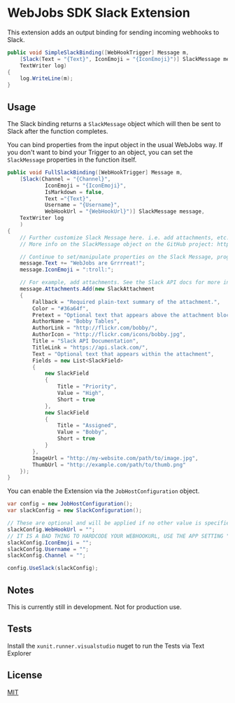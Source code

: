 # WebJobs SDK Slack Extension

This extension adds an output binding for sending incoming webhooks to Slack.

```C#
public void SimpleSlackBinding([WebHookTrigger] Message m,
    [Slack(Text = "{Text}", IconEmoji = "{IconEmoji}")] SlackMessage message, 
    TextWriter log)
{
    log.WriteLine(m);
}
```

## Usage

The Slack binding returns a `SlackMessage` object which will then be sent to Slack after the function completes.

You can bind properties from the input object in the usual WebJobs way. If you don't want to bind your Trigger to an object, you can set the `SlackMessage` properties in the function itself.

```C#
public void FullSlackBinding([WebHookTrigger] Message m,
    [Slack(Channel = "{Channel}", 
            IconEmoji = "{IconEmoji}", 
            IsMarkdown = false, 
            Text ="{Text}", 
            Username = "{Username}", 
            WebHookUrl = "{WebHookUrl}")] SlackMessage message,
    TextWriter log
    )
{
    // Further customize Slack Message here. i.e. add attachments, etc.
    // More info on the SlackMessage object on the GitHub project: https://github.com/nerdfury/Slack.Webhooks

    // Continue to set/manipulate properties on the Slack Message, programatically
    message.Text += "WebJobs are Grrrreat!";
    message.IconEmoji = ":troll:";

    // For example, add attachments. See the Slack API docs for more info: https://api.slack.com/docs/attachments
    message.Attachments.Add(new SlackAttachment
    {
        Fallback = "Required plain-text summary of the attachment.",
        Color = "#36a64f",
        Pretext = "Optional text that appears above the attachment block",
        AuthorName = "Bobby Tables",
        AuthorLink = "http://flickr.com/bobby/",
        AuthorIcon = "http://flickr.com/icons/bobby.jpg",
        Title = "Slack API Documentation",
        TitleLink = "https://api.slack.com/",
        Text = "Optional text that appears within the attachment",
        Fields = new List<SlackField>
        {
            new SlackField
            {
                Title = "Priority",
                Value = "High",
                Short = true
            },
            new SlackField
            {
                Title = "Assigned",
                Value = "Bobby",
                Short = true
            }
        },
        ImageUrl = "http://my-website.com/path/to/image.jpg",
        ThumbUrl = "http://example.com/path/to/thumb.png"
    });
}
```

You can enable the Extension via the `JobHostConfiguration` object.
```C#
var config = new JobHostConfiguration();
var slackConfig = new SlackConfiguration();

// These are optional and will be applied if no other value is specified.
slackConfig.WebHookUrl = "";
// IT IS A BAD THING TO HARDCODE YOUR WEBHOOKURL, USE THE APP SETTING "AzureWebJobsSlackWebHookKeyName"
slackConfig.IconEmoji = "";
slackConfig.Username = "";
slackConfig.Channel = "";

config.UseSlack(slackConfig);
```


## Notes

This is currently still in development. Not for production use.

## Tests

Install the `xunit.runner.visualstudio` nuget to run the Tests via Text Explorer

## License

[MIT](LICENSE)